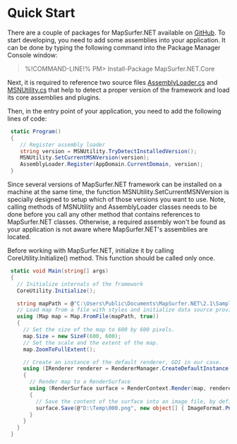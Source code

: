 # Quick Start

There are a couple of packages for MapSurfer.NET available on [GitHub](https://www.nuget.org/packages?q=mapsurfer.net).
To start developing, you need to add some assemblies into your application. It can be done by typing the following command into the Package Manager Console window:

>%!COMMAND-LINE!% PM> Install-Package MapSurfer.NET.Core 

Next, it is required to reference two source files [AssemblyLoader.cs](https://github.com/MapSurferNET/MapSurfer.NET-CodeSamples/blob/master/Common/AssemblyLoader.cs) and 
[MSNUtility.cs](https://github.com/MapSurferNET/MapSurfer.NET-CodeSamples/blob/master/Common/MSNUtility.cs) that help to detect a proper version of the framework and load its core assemblies and plugins.

Then, in the entry point of your application, you need to add the following lines of code:

```cs
 static Program()
 {
    // Register assembly loader
    string version = MSNUtility.TryDetectInstalledVersion();
    MSNUtility.SetCurrentMSNVersion(version);
    AssemblyLoader.Register(AppDomain.CurrentDomain, version);
 }
```

Since several versions of MapSurfer.NET framework can be installed on a machine at the same time, the function MSNUtility.SetCurrentMSNVersion is specially designed to setup which of those versions you want to use.
Note, calling methods of MSNUtility and AssemblyLoader classes needs to be done before you call any other method that contains references to MapSurfer.NET classes. Otherwise, a required assembly won't be found as your application is not aware where MapSurfer.NET's assemblies are located.

Before working with MapSurfer.NET, initialize it by calling CoreUtility.Initialize() method. This function should be called only once.

```cs
 static void Main(string[] args) 
 {
   // Initialize internals of the framework
   CoreUtility.Initialize();

   string mapPath = @"C:\Users\Public\Documents\MapSurfer.NET\2.1\Samples\Projects\Bremen.msnpx";// @"\map\example.msnpx";
   // Load map from a file with styles and initialize data source providers.
   using (Map map = Map.FromFile(mapPath, true))
   {
     // Set the size of the map to 600 by 600 pixels.
     map.Size = new SizeF(600, 600);
     // Set the scale and the extent of the map.
     map.ZoomToFullExtent();

     // Create an instance of the default renderer, GDI in our case.
     using (IRenderer renderer = RendererManager.CreateDefaultInstance())
     {
       // Render map to a RenderSurface
       using (RenderSurface surface = RenderContext.Render(map, renderer))
       {
         // Save the content of the surface into an image file, by defining its format (e.g., BMP, GIF, PNG, etc.)
         surface.Save(@"D:\Temp\000.png", new object[] { ImageFormat.Png });
       }
     }
   }
 }
```

